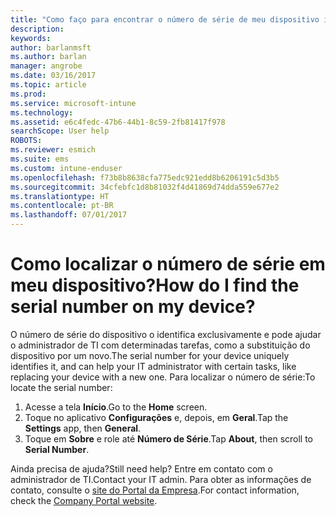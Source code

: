 ```yaml
---
title: "Como faço para encontrar o número de série de meu dispositivo iOS? | Microsoft Docs"
description: 
keywords: 
author: barlanmsft
ms.author: barlan
manager: angrobe
ms.date: 03/16/2017
ms.topic: article
ms.prod: 
ms.service: microsoft-intune
ms.technology: 
ms.assetid: e6c4fedc-47b6-44b1-8c59-2fb81417f978
searchScope: User help
ROBOTS: 
ms.reviewer: esmich
ms.suite: ems
ms.custom: intune-enduser
ms.openlocfilehash: f73b8b8638cfa775edc921edd8b6206191c5d3b5
ms.sourcegitcommit: 34cfebfc1d8b81032f4d41869d74dda559e677e2
ms.translationtype: HT
ms.contentlocale: pt-BR
ms.lasthandoff: 07/01/2017
---
```

# <span data-ttu-id="815de-103">Como localizar o número de série em meu dispositivo?</span><span class="sxs-lookup"><span data-stu-id="815de-103">How do I find the serial number on my device?</span></span>
<a id="how-do-i-find-the-serial-number-on-my-device" class="xliff"></a>

<span data-ttu-id="815de-104">O número de série do dispositivo o identifica exclusivamente e pode ajudar o administrador de TI com determinadas tarefas, como a substituição do dispositivo por um novo.</span><span class="sxs-lookup"><span data-stu-id="815de-104">The serial number for your device uniquely identifies it, and can help your IT administrator with certain tasks, like replacing your device with a new one.</span></span> <span data-ttu-id="815de-105">Para localizar o número de série:</span><span class="sxs-lookup"><span data-stu-id="815de-105">To locate the serial number:</span></span>

1. <span data-ttu-id="815de-106">Acesse a tela __Início__.</span><span class="sxs-lookup"><span data-stu-id="815de-106">Go to the __Home__ screen.</span></span>
2. <span data-ttu-id="815de-107">Toque no aplicativo __Configurações__ e, depois, em __Geral__.</span><span class="sxs-lookup"><span data-stu-id="815de-107">Tap the __Settings__ app, then __General__.</span></span>
3. <span data-ttu-id="815de-108">Toque em __Sobre__ e role até __Número de Série__.</span><span class="sxs-lookup"><span data-stu-id="815de-108">Tap __About__, then scroll to __Serial Number__.</span></span>

<span data-ttu-id="815de-109">Ainda precisa de ajuda?</span><span class="sxs-lookup"><span data-stu-id="815de-109">Still need help?</span></span> <span data-ttu-id="815de-110">Entre em contato com o administrador de TI.</span><span class="sxs-lookup"><span data-stu-id="815de-110">Contact your IT admin.</span></span> <span data-ttu-id="815de-111">Para obter as informações de contato, consulte o [site do Portal da Empresa](http://portal.manage.microsoft.com).</span><span class="sxs-lookup"><span data-stu-id="815de-111">For contact information, check the [Company Portal website](http://portal.manage.microsoft.com).</span></span>

